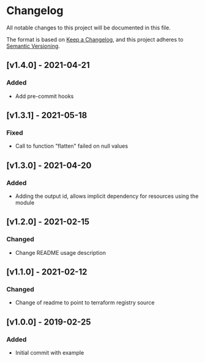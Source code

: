 # Changelog
All notable changes to this project will be documented in this file.

The format is based on [Keep a Changelog](https://keepachangelog.com/en/1.0.0/),
and this project adheres to [Semantic Versioning](https://semver.org/spec/v2.0.0.html).

## [v1.4.0] - 2021-04-21
### Added
- Add pre-commit hooks

## [v1.3.1] - 2021-05-18
### Fixed
- Call to function "flatten" failed on null values

## [v1.3.0] - 2021-04-20
### Added
- Adding the output id, allows implicit dependency for resources using the module

## [v1.2.0] - 2021-02-15
### Changed
- Change README usage description

## [v1.1.0] - 2021-02-12
### Changed
- Change of readme to point to terraform registry source

## [v1.0.0] - 2019-02-25
### Added
- Initial commit with example
